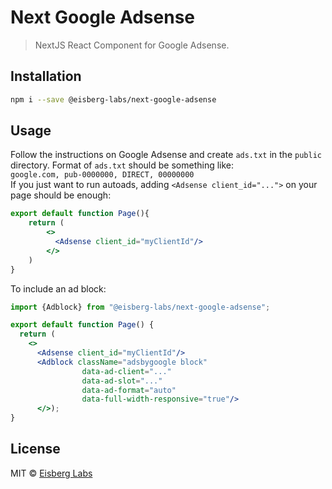 # Next Google Adsense

> NextJS React Component for Google Adsense.

## Installation

```bash
npm i --save @eisberg-labs/next-google-adsense
```

## Usage

Follow the instructions on Google Adsense and create `ads.txt` in the `public` directory.
Format of `ads.txt` should be something like:  
`google.com, pub-0000000, DIRECT, 00000000`  
If you just want to run autoads, adding `<Adsense client_id="...">` on your page should be enough:

```jsx
export default function Page(){
    return (
        <>
          <Adsense client_id="myClientId"/>
        </>
    )
}
```

To include an ad block:  

```jsx
import {Adblock} from "@eisberg-labs/next-google-adsense";

export default function Page() {
  return (
    <>
      <Adsense client_id="myClientId"/>
      <Adblock className="adsbygoogle block"
                data-ad-client="..."
                data-ad-slot="..."
                data-ad-format="auto"
                data-full-width-responsive="true"/>
      </>);
}
```

## License

MIT © [Eisberg Labs](http://www.eisberg-labs.com)
